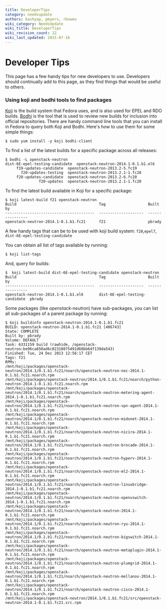 ```yaml
---
title: DeveloperTips
category: needsupdate
authors: kashyap, pmyers, rbowen
wiki_category: NeedsUpdate
wiki_title: DeveloperTips
wiki_revision_count: 12
wiki_last_updated: 2015-07-16
---
```


# Developer Tips

This page has a few handy tips for new developers to use. Developers should continually add to this page, as they find things that would be useful to others.

### Using koji and bodhi tools to find packages

[Koji](https://fedoraproject.org/wiki/Koji) is the build system that Fedora uses, and is also used for EPEL and RDO builds. [Bodhi](https://fedoraproject.org/wiki/Bodhi) is the tool that is used to review new builds for inclusion into official repositories. There are handy command line tools that you can install in Fedora to query both Koji and Bodhi. Here's how to use them for some simple things:

    $ sudo yum install -y koji bodhi-client

To find a list of the latest builds for a specific package across all releases:

    $ bodhi -L openstack-neutron
    dist-6E-epel-testing-candidate  openstack-neutron-2014.1-0.1.b1.el6
         f19-updates-candidate  openstack-neutron-2013.2-5.fc19
           f20-updates-testing  openstack-neutron-2013.2.1-1.fc20
         f20-updates-candidate  openstack-neutron-2013.2-6.fc20
                   f20-updates  openstack-neutron-2013.2.1-1.fc20

To find the latest build available in Koji for a specific package:

    $ koji latest-build f21 openstack-neutron
    Build                                     Tag                   Built by
    ----------------------------------------  --------------------  ----------------
    openstack-neutron-2014.1-0.1.b1.fc21      f21                   pbrady

A few handy tags that can be to be used with koji build system: `f20`,`epel7`, `dist-6E-epel-testing-candidate`

You can obtain all list of tags available by running:

    $ koji list-tags

And, query for builds:

    $  koji latest-build dist-6E-epel-testing-candidate openstack-neutron
    Build                                     Tag                   Built by
    ----------------------------------------  --------------------  ----------------
    openstack-neutron-2014.1-0.1.b1.el6       dist-6E-epel-testing-candidate  pbrady

Some packages (like *openstack-neutron*) have sub-packages, you can list all sub-packages of a parent package by running:

    $ koji buildinfo openstack-neutron-2014.1-0.1.b1.fc21
    BUILD: openstack-neutron-2014.1-0.1.b1.fc21 [486743]
    State: COMPLETE
    Built by: pbrady
    Volume: DEFAULT
    Task: 6331159 build (rawhide, /openstack-neutron:be96ca650ad6c02310875491d68bb64f139da543)
    Finished: Tue, 24 Dec 2013 12:56:17 CET
    Tags: f21
    RPMs:
    /mnt/koji/packages/openstack-neutron/2014.1/0.1.b1.fc21/noarch/openstack-neutron-nec-2014.1-0.1.b1.fc21.noarch.rpm
    /mnt/koji/packages/openstack-neutron/2014.1/0.1.b1.fc21/noarch/python-neutron-2014.1-0.1.b1.fc21.noarch.rpm
    /mnt/koji/packages/openstack-neutron/2014.1/0.1.b1.fc21/noarch/openstack-neutron-metering-agent-2014.1-0.1.b1.fc21.noarch.rpm
    /mnt/koji/packages/openstack-neutron/2014.1/0.1.b1.fc21/noarch/openstack-neutron-vpn-agent-2014.1-0.1.b1.fc21.noarch.rpm
    /mnt/koji/packages/openstack-neutron/2014.1/0.1.b1.fc21/noarch/openstack-neutron-midonet-2014.1-0.1.b1.fc21.noarch.rpm
    /mnt/koji/packages/openstack-neutron/2014.1/0.1.b1.fc21/noarch/openstack-neutron-nicira-2014.1-0.1.b1.fc21.noarch.rpm
    /mnt/koji/packages/openstack-neutron/2014.1/0.1.b1.fc21/noarch/openstack-neutron-brocade-2014.1-0.1.b1.fc21.noarch.rpm
    /mnt/koji/packages/openstack-neutron/2014.1/0.1.b1.fc21/noarch/openstack-neutron-hyperv-2014.1-0.1.b1.fc21.noarch.rpm
    /mnt/koji/packages/openstack-neutron/2014.1/0.1.b1.fc21/noarch/openstack-neutron-ml2-2014.1-0.1.b1.fc21.noarch.rpm
    /mnt/koji/packages/openstack-neutron/2014.1/0.1.b1.fc21/noarch/openstack-neutron-linuxbridge-2014.1-0.1.b1.fc21.noarch.rpm
    /mnt/koji/packages/openstack-neutron/2014.1/0.1.b1.fc21/noarch/openstack-neutron-openvswitch-2014.1-0.1.b1.fc21.noarch.rpm
    /mnt/koji/packages/openstack-neutron/2014.1/0.1.b1.fc21/noarch/openstack-neutron-2014.1-0.1.b1.fc21.noarch.rpm
    /mnt/koji/packages/openstack-neutron/2014.1/0.1.b1.fc21/noarch/openstack-neutron-ryu-2014.1-0.1.b1.fc21.noarch.rpm
    /mnt/koji/packages/openstack-neutron/2014.1/0.1.b1.fc21/noarch/openstack-neutron-bigswitch-2014.1-0.1.b1.fc21.noarch.rpm
    /mnt/koji/packages/openstack-neutron/2014.1/0.1.b1.fc21/noarch/openstack-neutron-metaplugin-2014.1-0.1.b1.fc21.noarch.rpm
    /mnt/koji/packages/openstack-neutron/2014.1/0.1.b1.fc21/noarch/openstack-neutron-plumgrid-2014.1-0.1.b1.fc21.noarch.rpm
    /mnt/koji/packages/openstack-neutron/2014.1/0.1.b1.fc21/noarch/openstack-neutron-mellanox-2014.1-0.1.b1.fc21.noarch.rpm
    /mnt/koji/packages/openstack-neutron/2014.1/0.1.b1.fc21/noarch/openstack-neutron-cisco-2014.1-0.1.b1.fc21.noarch.rpm
    /mnt/koji/packages/openstack-neutron/2014.1/0.1.b1.fc21/src/openstack-neutron-2014.1-0.1.b1.fc21.src.rpm
